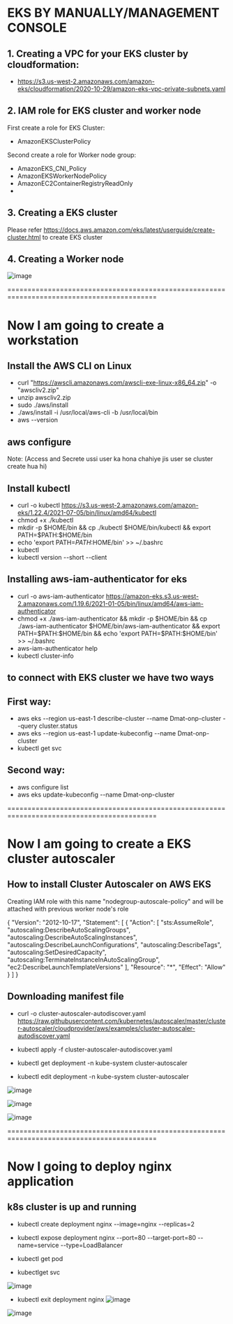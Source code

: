 # EKS BY MANUALLY/MANAGEMENT CONSOLE

## 1. Creating a VPC for your EKS cluster by cloudformation:
- https://s3.us-west-2.amazonaws.com/amazon-eks/cloudformation/2020-10-29/amazon-eks-vpc-private-subnets.yaml

## 2. IAM role for EKS cluster and worker node
First create a role for EKS Cluster:
- AmazonEKSClusterPolicy

Second create a role for Worker node group:
- AmazonEKS_CNI_Policy
- AmazonEKSWorkerNodePolicy
- AmazonEC2ContainerRegistryReadOnly
- 
## 3. Creating a EKS cluster

Please refer https://docs.aws.amazon.com/eks/latest/userguide/create-cluster.html   to create EKS cluster

## 4. Creating a Worker node

![image](https://user-images.githubusercontent.com/50055329/180602131-6b8679cb-1652-4af1-8e49-b1fca5481726.png)

===========================================================================================
# Now I am going to create a workstation

## Install the AWS CLI on Linux

- curl "https://awscli.amazonaws.com/awscli-exe-linux-x86_64.zip" -o "awscliv2.zip"
- unzip awscliv2.zip
- sudo ./aws/install
- ./aws/install -i /usr/local/aws-cli -b /usr/local/bin
- aws --version

## aws configure

Note: (Access and Secrete ussi user ka hona chahiye jis user se cluster create hua hi)

##  Install kubectl

- curl -o kubectl https://s3.us-west-2.amazonaws.com/amazon-eks/1.22.4/2021-07-05/bin/linux/amd64/kubectl
- chmod +x ./kubectl
- mkdir -p $HOME/bin && cp ./kubectl $HOME/bin/kubectl && export PATH=$PATH:$HOME/bin
- echo 'export PATH=$PATH:$HOME/bin' >> ~/.bashrc
- kubectl
- kubectl version --short --client

## Installing aws-iam-authenticator for eks
- curl -o aws-iam-authenticator https://amazon-eks.s3.us-west-2.amazonaws.com/1.19.6/2021-01-05/bin/linux/amd64/aws-iam-authenticator
- chmod +x ./aws-iam-authenticator &&  mkdir -p $HOME/bin && cp ./aws-iam-authenticator $HOME/bin/aws-iam-authenticator && export PATH=$PATH:$HOME/bin && echo 'export PATH=$PATH:$HOME/bin' >> ~/.bashrc
- aws-iam-authenticator help
- kubectl cluster-info

## to connect with EKS cluster we have two ways
## First way:
- aws eks --region us-east-1 describe-cluster --name Dmat-onp-cluster --query cluster.status
- aws eks --region us-east-1 update-kubeconfig --name Dmat-onp-cluster
- kubectl get svc

## Second way:
- aws configure list
- aws eks update-kubeconfig --name Dmat-onp-cluster

===========================================================================================
# Now I am going to create a EKS cluster autoscaler
## How to install Cluster Autoscaler on AWS EKS
Creating IAM role with this name "nodegroup-autoscale-policy" and will be attached with previous worker node's role

{
    "Version": "2012-10-17",
    "Statement": [
        {
            "Action": [
                "sts:AssumeRole",
                "autoscaling:DescribeAutoScalingGroups",
                "autoscaling:DescribeAutoScalingInstances",
                "autoscaling:DescribeLaunchConfigurations",
                "autoscaling:DescribeTags",
                "autoscaling:SetDesiredCapacity",
                "autoscaling:TerminateInstanceInAutoScalingGroup",
                "ec2:DescribeLaunchTemplateVersions"
            ],
            "Resource": "*",
            "Effect": "Allow"
        }
    ]
}

## Downloading manifest file
- curl -o cluster-autoscaler-autodiscover.yaml https://raw.githubusercontent.com/kubernetes/autoscaler/master/cluster-autoscaler/cloudprovider/aws/examples/cluster-autoscaler-autodiscover.yaml

- kubectl apply -f cluster-autoscaler-autodiscover.yaml

- kubectl get deployment -n kube-system cluster-autoscaler 

- kubectl edit deployment -n kube-system cluster-autoscaler

![image](https://user-images.githubusercontent.com/50055329/180605050-2ebb6a10-1ea4-4447-b709-5ddc8a30c553.png)

![image](https://user-images.githubusercontent.com/50055329/180605132-c68120bd-2abb-43b9-9fe7-32b685a3938b.png)

![image](https://user-images.githubusercontent.com/50055329/180605288-2657eb0a-ceab-4f9d-9cb3-3b407606112d.png)

===========================================================================================
# Now I going to deploy nginx application
## k8s cluster is up and running

- kubectl create deployment nginx --image=nginx --replicas=2

- kubectl expose deployment nginx --port=80 --target-port=80 --name=service --type=LoadBalancer

- kubectl get pod

- kubectlget svc

![image](https://user-images.githubusercontent.com/50055329/180606488-94828dfa-69c9-401d-9ad8-cca4fb4b14d2.png)

- kubectl exit deployment nginx
![image](https://user-images.githubusercontent.com/50055329/180606972-8d1c36f4-fd96-444d-8e3d-57bedf2cdd5f.png)

![image](https://user-images.githubusercontent.com/50055329/180606995-e80839a3-adbe-4988-81c2-cbbf06250436.png)
